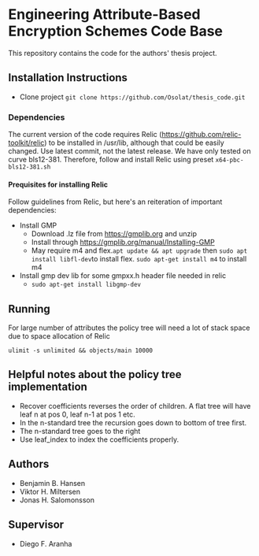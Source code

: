 # Engineering Attribute-Based Encryption Schemes Code Base
This repository contains the code for the authors' thesis project.

## Installation Instructions
  * Clone project ``git clone https://github.com/Osolat/thesis_code.git``

### Dependencies
The current version of the code requires Relic (https://github.com/relic-toolkit/relic) to be installed in /usr/lib, although that could be easily changed. Use latest commit, not the latest release. We have only tested on curve bls12-381. Therefore, follow and install Relic using preset ``x64-pbc-bls12-381.sh``

#### Prequisites for installing Relic
Follow guidelines from Relic, but here's an reiteration of important dependencies:
  * Install GMP
    * Download .lz file from https://gmplib.org and unzip
    * Install through https://gmplib.org/manual/Installing-GMP
    * May require m4 and flex.``apt update && apt upgrade`` then ``sudo apt install libfl-dev``to install flex. ``sudo apt-get install m4`` to install m4
  * Install gmp dev lib for some gmpxx.h header file needed in relic
    * ``sudo apt-get install libgmp-dev``       

## Running
For large number of attributes the policy tree will need a lot of stack space due to space allocation of Relic

``ulimit -s unlimited && objects/main 10000``

## Helpful notes about the policy tree implementation
- Recover coefficients reverses the order of children. A flat tree will have leaf n at pos 0, leaf n-1 at pos 1 etc. 
- In the n-standard tree the recursion goes down to bottom of tree first.
- The n-standard tree goes to the right
- Use leaf_index to index the coefficients properly.


## Authors
 * Benjamin B. Hansen
 * Viktor H. Miltersen
 * Jonas H. Salomonsson

## Supervisor
  * Diego F. Aranha
